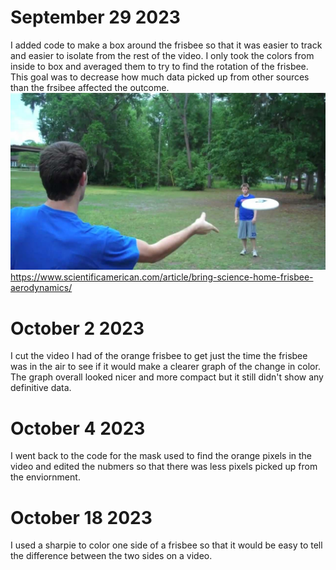 # September 29 2023
I added code to make a box around the frisbee so that it was easier to track and easier to isolate from the rest of the video. I only took the colors from inside to box and averaged them to try to find the rotation of the frisbee. This goal was to decrease how much data picked up from other sources than the frsibee affected the outcome.
![frisbee](frisbee.jpeg)
https://www.scientificamerican.com/article/bring-science-home-frisbee-aerodynamics/

# October 2 2023
I cut the video I had of the orange frisbee to get just the time the frisbee was in the air to see if it would make a clearer graph of the change in color. The graph overall looked nicer and more compact but it still didn't show any definitive data.

# October 4 2023
I went back to the code for the mask used to find the orange pixels in the video and edited the nubmers so that there was less pixels picked up from the enviornment.

# October 18 2023
I used a sharpie to color one side of a frisbee so that it would be easy to tell the difference between the two sides on a video.
